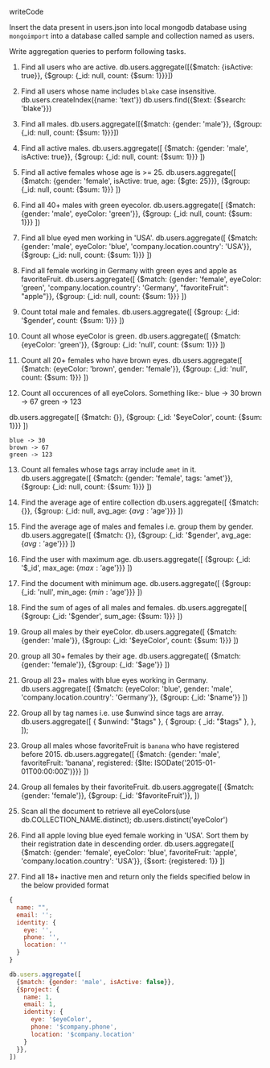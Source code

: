 writeCode

Insert the data present in users.json into local mongodb database using `mongoimport` into a database called sample and collection named as users.

Write aggregation queries to perform following tasks.

1. Find all users who are active.
db.users.aggregate([{$match: {isActive: true}}, {$group: {_id: null, count: {$sum: 1}}}])

2. Find all users whose name includes `blake` case insensitive.
db.users.createIndex({name: 'text'})
db.users.find({$text: {$search: 'blake'}})
3. Find all males.
db.users.aggregate([{$match: {gender: 'male'}}, {$group: {_id: null, count: {$sum: 1}}}])

4. Find all active males.
db.users.aggregate([
  {$match: {gender: 'male', isActive: true}},
  {$group: {_id: null, count: {$sum: 1}}}
  ])
5. Find all active females whose age is >= 25.
db.users.aggregate([
  {$match: {gender: 'female', isActive: true, age: {$gte: 25}}},
  {$group: {_id: null, count: {$sum: 1}}}
])
6. Find all 40+ males with green eyecolor.
db.users.aggregate([
  {$match: {gender: 'male', eyeColor: 'green'}},
  {$group: {_id: null, count: {$sum: 1}}}
])
7. Find all blue eyed men working in 'USA'.
db.users.aggregate([
  {$match: {gender: 'male', eyeColor: 'blue', 'company.location.country': 'USA'}},
  {$group: {_id: null, count: {$sum: 1}}}
])
8. Find all female working in Germany with green eyes and apple as favoriteFruit.
db.users.aggregate([
  {$match: {gender: 'female', eyeColor: 'green', 'company.location.country': 'Germany', "favoriteFruit": "apple"}},
  {$group: {_id: null, count: {$sum: 1}}}
])
9. Count total male and females.
db.users.aggregate([
  {$group: {_id: '$gender', count: {$sum: 1}}}
])
10. Count all whose eyeColor is green.
db.users.aggregate([
  {$match: {eyeColor: 'green'}},
  {$group: {_id: 'null', count: {$sum: 1}}}
])
11. Count all 20+ females who have brown eyes.
db.users.aggregate([
  {$match: {eyeColor: 'brown', gender: 'female'}},
  {$group: {_id: 'null', count: {$sum: 1}}}
])
12. Count all occurences of all eyeColors.
    Something like:-
blue -> 30
brown -> 67
green -> 123

db.users.aggregate([
  {$match: {}},
  {$group: {_id: '$eyeColor', count: {$sum: 1}}}
])
```
blue -> 30
brown -> 67
green -> 123
```

13. Count all females whose tags array include `amet` in it.
db.users.aggregate([
  {$match: {gender: 'female', tags: 'amet'}},
  {$group: {_id: null, count: {$sum: 1}}}
])
14. Find the average age of entire collection
db.users.aggregate([
  {$match: {}},
  {$group: {_id: null, avg_age: {$avg: '$age'}}}
])
15. Find the average age of males and females i.e. group them by gender.
db.users.aggregate([
  {$match: {}},
  {$group: {_id: '$gender', avg_age: {$avg: '$age'}}}
])
16. Find the user with maximum age.
db.users.aggregate([
  {$group: {_id: '$_id', max_age: {$max: '$age'}}}
])
17. Find the document with minimum age.
db.users.aggregate([
  {$group: {_id: 'null', min_age: {$min: '$age'}}}
])
18. Find the sum of ages of all males and females.
db.users.aggregate([
  {$group: {_id: '$gender', sum_age: {$sum: 1}}}
])
19. Group all males by their eyeColor.
db.users.aggregate([
  {$match: {gender: 'male'}},
  {$group: {_id: '$eyeColor', count: {$sum: 1}}}
])
20. group all 30+ females by their age.
db.users.aggregate([
  {$match: {gender: 'female'}},
  {$group: {_id: '$age'}}
])
21. Group all 23+ males with blue eyes working in Germany.
db.users.aggregate([
  {$match: {eyeColor: 'blue', gender: 'male', 'company.location.country': 'Germany'}},
  {$group: {_id: '$name'}}
])
22. Group all by tag names i.e. use \$unwind since tags are array.
db.users.aggregate([
  { $unwind: "$tags" },
  {
    $group: {
      _id: "$tags"
    },
  },
]);
23. Group all males whose favoriteFruit is `banana` who have registered before 2015.
db.users.aggregate([
  {$match: {gender: 'male', favoriteFruit: 'banana', registered: {$lte: ISODate('2015-01-01T00:00:00Z')}}}
])
24. Group all females by their favoriteFruit.
db.users.aggregate([
  {$match: {gender: 'female'}},
  {$group: {_id: '$favoriteFruit'}},
])
25. Scan all the document to retrieve all eyeColors(use db.COLLECTION_NAME.distinct);
db.users.distinct('eyeColor')

26. Find all apple loving blue eyed female working in 'USA'. Sort them by their registration date in descending order.
db.users.aggregate([
  {$match: {gender: 'female', eyeColor: 'blue', favoriteFruit: 'apple', 'company.location.country': 'USA'}},
  {$sort: {registered: 1}}
])
27. Find all 18+ inactive men and return only the fields specified below in the below provided format

```js
{
  name: "",
  email: '';
  identity: {
    eye: '',
    phone: '',
    location: ''
  }
}

db.users.aggregate([
  {$match: {gender: 'male', isActive: false}},
  {$project: {
    name: 1,
    email: 1,
    identity: {
      eye: '$eyeColor',
      phone: '$company.phone',
      location: '$company.location'
    }
  }},
])
```

